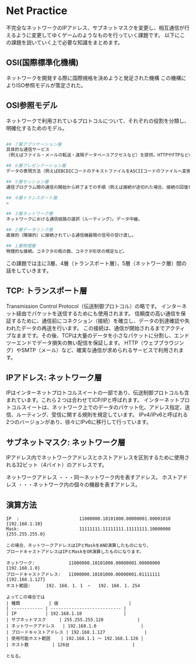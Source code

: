 # Net Practice

不完全なネットワークのIPアドレス、サブネットマスクを変更し、相互通信が行えるように変更してゆくゲームのようなものを行っていく課題です。
以下にこの課題を説いていく上で必要な知識をまとめます。

## OSI(国際標準化機構)
ネットワークを開発する際に国際規格を決めようと発足された機構
この機構によりISO参照モデルが策定された。

## OSI参照モデル
ネットワークで利用されているプロトコルについて、それぞれの役割を分類し、明確化するためのモデル。
```sh

## ７層アプリケーション層
具体的な通信サービス
（例えばファイル・メールの転送・遠隔データベースアクセスなど）を提供。HTTPやFTPなどの通信サービス。

## ６層プレゼンテーション層
データの表現方法（例えばEBCDICコードのテキストファイルをASCIIコードのファイルへ変換する。）

## ５層セッション層
通信プログラム間の通信の開始から終了までの手順（例えば接続が途切れた場合、接続の回復を試みるなど）。

## ４層トランスポート層
>

## ３層ネットワーク層
ネットワークにおける通信経路の選択（ルーティング）。データ中継。

## ２層データリンク層
直接的（隣接的）に接続されている通信機器間の信号の受け渡し。

## １層物理層
物理的な接続。コネクタの瓶の数、コネクタ形状の規定など。

```

この課題では主に3層、4層（トランスポート層）、5層（ネットワーク層）間の話をしていきます。

## TCP: トランスポート層
Transmission Control Protocol（伝送制御プロトコル）の略です。
インターネット経由でパケットを送信するためにも使用されます。
信頼度の高い通信を保証するために、通信前にコネクション（接続）を確立し、データの到達確認や失われたデータの再送を行います。
この接続は、通信が開始されるまでアクティブなままです。その後、TCPは大量のデータを小さなパケットに分割し、エンドツーエンドでデータ損失の無い配信を保証します。
HTTP（ウェブブラウジング）やSMTP（メール）など、確実な通信が求められるサービスで利用されます。

## IPアドレス: ネットワーク層
IPはインターネットプロトコルスイートの一部であり、伝送制御プロトコルも含まれています。これら２つは合わせてICP/IPと呼ばれます。
インターネットプロトコルスイートは、ネットワーク上でのデータのパケット化、アドレス指定、送信、ルーティング、受信に関する規則を規定しています。
IPv4/IPv6と呼ばれる2つのバージョンがあり、徐々にIPv6に移行して行っています。

## サブネットマスク: ネットワーク層
IPアドレス内でネットワークアドレスとホストアドレスを区別するために使用される32ビット（4バイト）のアドレスです。

ネットワークアドレス	・・・同一ネットワーク内を表すアドレス。
ホストアドレス			・・・ネットワーク内の個々の機器を表すアドレス。

## 演算方法
```
IP  :						11000000.10101000.00000001.00001010 {192.168.1.10}
Mask:						11111111.11111111.11111111.10000000 {255.255.255.0}

この場合、ネットワークアドレスはIPとMaskをAND演算したものになり、
ブロードキャストアドレスはIPとMaskをOR演算したものになります。

ネットワーク:				11000000.10101000.00000001.00000000 {192.168.1.0}
ブロードキャストアドレス:	11000000.10101000.00000001.01111111 {192.168.1.127}
ホスト範囲:		192. 168. 1. 1	~	192. 168. 1. 254
```

```
よってこの場合では
| 種類           | 値                           |
| ------------ | --------------------------- |
| IP           | 192.168.1.10                |
| サブネットマスク     | 255.255.255.128             |
| ネットワークアドレス   | 192.168.1.0                 |
| ブロードキャストアドレス | 192.168.1.127               |
| 使用可能ホスト範囲    | 192.168.1.1 ～ 192.168.1.126 |
| ホスト数         | 126台                        |

となる。
```

